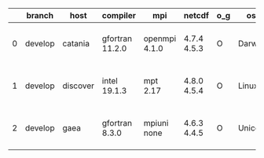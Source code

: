 |    | branch   | host     | compiler        | mpi           | netcdf      | o_g   | os     | build   | u_pass   | u_fail   | s_pass   | s_fail   | e_pass   | e_fail   | nuopc_pass   | nuopc_fail   | artifacts_hash                                                                                                                                             | modified                  |
|----|----------|----------|-----------------|---------------|-------------|-------|--------|---------|----------|----------|----------|----------|----------|----------|--------------|--------------|------------------------------------------------------------------------------------------------------------------------------------------------------------|---------------------------|
|  0 | develop  | catania  | gfortran 11.2.0 | openmpi 4.1.0 | 4.7.4 4.5.3 | O     | Darwin | pass    | 13508    | 154      | 41       | 8        | 80       | 0        | 45           | 5            | [artifacts](https://github.com/esmf-org/esmf-test-artifacts/tree/3747932e123dbb932a6c9c3f2affc1a1e0bfa5f7/develop/catania/gfortran/11.2.0/O/openmpi/4.1.0) | 2022-05-05 00:06:27 -0600 |
|  1 | develop  | discover | intel 19.1.3    | mpt 2.17      | 4.8.0 4.5.4 | O     | Linux  | pass    | pending  | pending  | pending  | pending  | pending  | pending  | pending      | pending      | [artifacts](https://github.com/esmf-org/esmf-test-artifacts/tree/cc8dc27ac4cd4db8b88761c878f845874a2d7027/develop/discover/intel/19.1.3/O/mpt/2.17)        | 2022-05-05 01:14:44 -0400 |
|  2 | develop  | gaea     | gfortran 8.3.0  | mpiuni none   | 4.6.3 4.4.5 | O     | Unicos | pass    | pending  | pending  | pending  | pending  | pending  | pending  | pending      | pending      | [artifacts](https://github.com/esmf-org/esmf-test-artifacts/tree/b1015b14b0377665a65f3282e5aba0759739b9d4/develop/gaea/gfortran/8.3.0/O/mpiuni/none)       | 2022-05-05 00:23:49 -0400 |